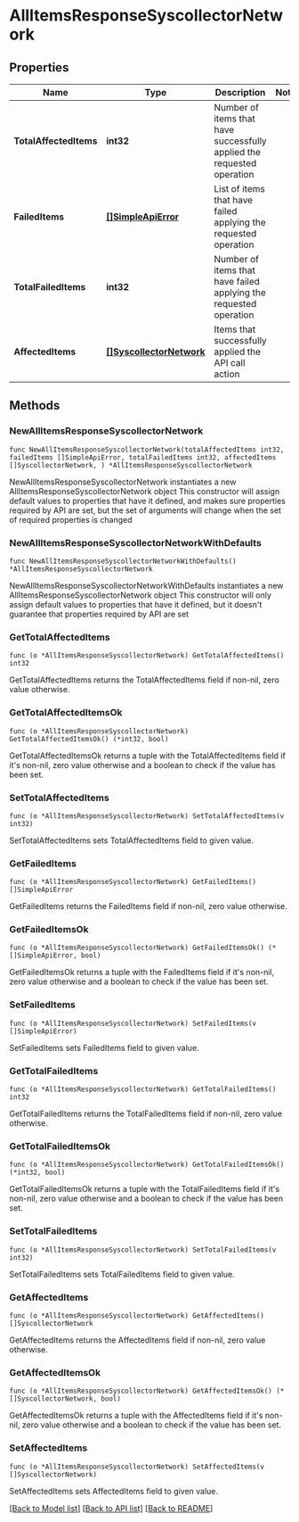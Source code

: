 # AllItemsResponseSyscollectorNetwork

## Properties

Name | Type | Description | Notes
------------ | ------------- | ------------- | -------------
**TotalAffectedItems** | **int32** | Number of items that have successfully applied the requested operation | 
**FailedItems** | [**[]SimpleApiError**](SimpleApiError.md) | List of items that have failed applying the requested operation | 
**TotalFailedItems** | **int32** | Number of items that have failed applying the requested operation | 
**AffectedItems** | [**[]SyscollectorNetwork**](SyscollectorNetwork.md) | Items that successfully applied the API call action | 

## Methods

### NewAllItemsResponseSyscollectorNetwork

`func NewAllItemsResponseSyscollectorNetwork(totalAffectedItems int32, failedItems []SimpleApiError, totalFailedItems int32, affectedItems []SyscollectorNetwork, ) *AllItemsResponseSyscollectorNetwork`

NewAllItemsResponseSyscollectorNetwork instantiates a new AllItemsResponseSyscollectorNetwork object
This constructor will assign default values to properties that have it defined,
and makes sure properties required by API are set, but the set of arguments
will change when the set of required properties is changed

### NewAllItemsResponseSyscollectorNetworkWithDefaults

`func NewAllItemsResponseSyscollectorNetworkWithDefaults() *AllItemsResponseSyscollectorNetwork`

NewAllItemsResponseSyscollectorNetworkWithDefaults instantiates a new AllItemsResponseSyscollectorNetwork object
This constructor will only assign default values to properties that have it defined,
but it doesn't guarantee that properties required by API are set

### GetTotalAffectedItems

`func (o *AllItemsResponseSyscollectorNetwork) GetTotalAffectedItems() int32`

GetTotalAffectedItems returns the TotalAffectedItems field if non-nil, zero value otherwise.

### GetTotalAffectedItemsOk

`func (o *AllItemsResponseSyscollectorNetwork) GetTotalAffectedItemsOk() (*int32, bool)`

GetTotalAffectedItemsOk returns a tuple with the TotalAffectedItems field if it's non-nil, zero value otherwise
and a boolean to check if the value has been set.

### SetTotalAffectedItems

`func (o *AllItemsResponseSyscollectorNetwork) SetTotalAffectedItems(v int32)`

SetTotalAffectedItems sets TotalAffectedItems field to given value.


### GetFailedItems

`func (o *AllItemsResponseSyscollectorNetwork) GetFailedItems() []SimpleApiError`

GetFailedItems returns the FailedItems field if non-nil, zero value otherwise.

### GetFailedItemsOk

`func (o *AllItemsResponseSyscollectorNetwork) GetFailedItemsOk() (*[]SimpleApiError, bool)`

GetFailedItemsOk returns a tuple with the FailedItems field if it's non-nil, zero value otherwise
and a boolean to check if the value has been set.

### SetFailedItems

`func (o *AllItemsResponseSyscollectorNetwork) SetFailedItems(v []SimpleApiError)`

SetFailedItems sets FailedItems field to given value.


### GetTotalFailedItems

`func (o *AllItemsResponseSyscollectorNetwork) GetTotalFailedItems() int32`

GetTotalFailedItems returns the TotalFailedItems field if non-nil, zero value otherwise.

### GetTotalFailedItemsOk

`func (o *AllItemsResponseSyscollectorNetwork) GetTotalFailedItemsOk() (*int32, bool)`

GetTotalFailedItemsOk returns a tuple with the TotalFailedItems field if it's non-nil, zero value otherwise
and a boolean to check if the value has been set.

### SetTotalFailedItems

`func (o *AllItemsResponseSyscollectorNetwork) SetTotalFailedItems(v int32)`

SetTotalFailedItems sets TotalFailedItems field to given value.


### GetAffectedItems

`func (o *AllItemsResponseSyscollectorNetwork) GetAffectedItems() []SyscollectorNetwork`

GetAffectedItems returns the AffectedItems field if non-nil, zero value otherwise.

### GetAffectedItemsOk

`func (o *AllItemsResponseSyscollectorNetwork) GetAffectedItemsOk() (*[]SyscollectorNetwork, bool)`

GetAffectedItemsOk returns a tuple with the AffectedItems field if it's non-nil, zero value otherwise
and a boolean to check if the value has been set.

### SetAffectedItems

`func (o *AllItemsResponseSyscollectorNetwork) SetAffectedItems(v []SyscollectorNetwork)`

SetAffectedItems sets AffectedItems field to given value.



[[Back to Model list]](../README.md#documentation-for-models) [[Back to API list]](../README.md#documentation-for-api-endpoints) [[Back to README]](../README.md)


